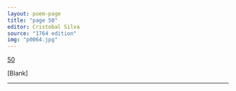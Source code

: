 ```yaml
---
layout: poem-page
title: "page 50"
editor: Cristobal Silva
source: "1764 edition"
img: "p0064.jpg"
---
```



[50]({{site.baseurl}}/images/{{page.img}})

[Blank]

---
